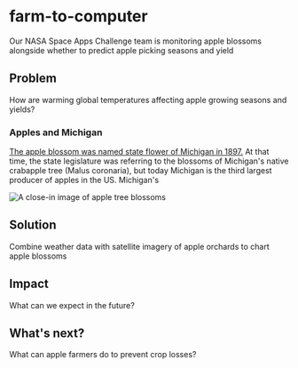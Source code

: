 # farm-to-computer

Our NASA Space Apps Challenge team is monitoring apple blossoms alongside whether to predict apple picking seasons and yield

## Problem

How are warming global temperatures affecting apple growing seasons and yields?

### Apples and Michigan

[The apple blossom was named state flower of Michigan in 1897.](https://bouqs.com/blog/michigan-state-flower-apple-blossom/) At that time, the state legislature was referring to the blossoms of Michigan's native crabapple tree (Malus coronaria), but today Michigan is the third largest producer of apples in the US. Michigan's 

![A close-in image of apple tree blossoms](https://fallback.images.myglobalflowers.com/b4938ff2-4091-404f-326e-45af05cc5d00/large)




## Solution

Combine weather data with satellite imagery of apple orchards to chart apple blossoms

## Impact

What can we expect in the future?

## What's next?

What can apple farmers do to prevent crop losses?
